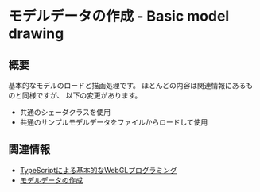 # モデルデータの作成 - Basic model drawing

## 概要
基本的なモデルのロードと描画処理です。
ほとんどの内容は関連情報にあるものと同様ですが、
以下の変更があります。

- 共通のシェーダクラスを使用
- 共通のサンプルモデルデータをファイルからロードして使用

## 関連情報
- [TypeScriptによる基本的なWebGLプログラミング](./basic_webgl_ts/)
- [モデルデータの作成](./basic_model_converting/)
